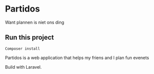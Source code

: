 # Partidos 
Want plannen is niet ons ding 

## Run this project

```
Composer install
```
Partidos is a web application that helps my friens and I plan fun evenets

Build with Laravel.


